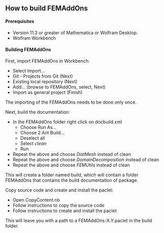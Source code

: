 
## How to build FEMAddOns


#### Prerequisites
* Version 11.3 or greater of Mathematica or Wolfram Desktop.
* Wolfram Workbench

#### Building FEMAddOns 
First, import FEMAddOns in Workbench:
* Select Import...
* Git - Projects from Git (Next)
* Existing local repository (Next)
* Add... (browse to FEMAddOns, select, Next)
* Import as general project (Finish)

The importing of the FEMAddOns needs to be done only once.


Next, build the documentation:
* In the FEMAddOns folder right click on docbuild.xml
  * Choose Run As...
  * Choose 2 Ant Build...
  * Deselect all 
  * Select *clean*
  * Run
* Repeat the above and choose *DistMesh* instead of clean 
* Repeat the above and choose *DomainDecomposition* instead of clean 
* Repeat the above and choose *FEMUtils* instead of clean 

This will create a folder named build, which will contain a folder FEMAddOns that contains the build documentation of package.

Copy source code and create and install the paclet:
* Open CopyContent.nb
* Follow instructions to copy the source code
* Follow instructions to create and install the paclet

This will leave you with a path to a FEMAddOns-X.Y.paclet in the build folder.
